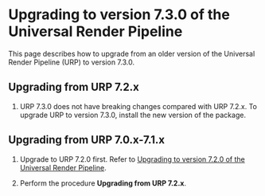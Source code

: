 # Upgrading to version 7.3.0 of the Universal Render Pipeline

This page describes how to upgrade from an older version of the Universal Render Pipeline (URP) to version 7.3.0.

## Upgrading from URP 7.2.x

1. URP 7.3.0 does not have breaking changes compared with URP 7.2.x. To upgrade URP to version 7.3.0, install the new version of the package.

## Upgrading from URP 7.0.x-7.1.x

1. Upgrade to URP 7.2.0 first. Refer to [Upgrading to version 7.2.0 of the Universal Render Pipeline](upgrade-guide-7-2-0).

2. Perform the procedure **Upgrading from URP 7.2.x**.

